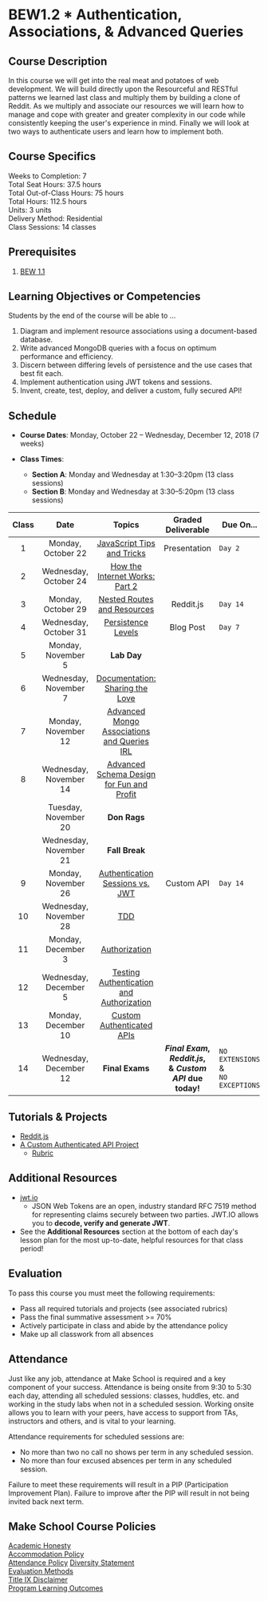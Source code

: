# BEW1.2 * Authentication, Associations, & Advanced Queries

## Course Description

In this course we will get into the real meat and potatoes of web development. We will build directly upon the Resourceful and RESTful patterns we learned last class and multiply them by building a clone of Reddit. As we multiply and associate our resources we will learn how to manage and cope with greater and greater complexity in our code while consistently keeping the user's experience in mind. Finally we will look at two ways to authenticate users and learn how to implement both.

## Course Specifics

Weeks to Completion:  7 <br>
Total Seat Hours:  37.5 hours <br>
Total Out-of-Class Hours: 75 hours <br>
Total Hours: 112.5 hours <br>
Units:  3 units <br>
Delivery Method:  Residential <br>
Class Sessions:  14 classes

## Prerequisites

1. [BEW 1.1](http://make.sc/bew1-1)

## Learning Objectives or Competencies

Students by the end of the course will be able to ...

1. Diagram and implement resource associations using a document-based database.
1. Write advanced MongoDB queries with a focus on optimum performance and efficiency.
1. Discern between differing levels of persistence and the use cases that best fit each.
1. Implement authentication using JWT tokens and sessions.
1. Invent, create, test, deploy, and deliver a custom, fully secured API!

## Schedule

* **Course Dates**: Monday, October 22 – Wednesday, December 12, 2018 (7 weeks)

* **Class Times**:
  * **Section A**: Monday and Wednesday at 1:30–3:20pm (13 class sessions)
  * **Section B**: Monday and Wednesday at 3:30–5:20pm (13 class sessions)

| Class |          Date          |                 Topics                  |       Graded Deliverable     | Due On... |
|:-----:|:----------------------:|:---------------------------------------:|:----------------------------:|-----------|
|   1   |  Monday, October 22    | [JavaScript Tips and Tricks](01-JavaScript-Tricks/README.md) | Presentation | `Day 2` |
|   2   | Wednesday, October 24  | [How the Internet Works: Part 2](02-How-The-Internet-Works/README.md) |||
|   3   |  Monday, October 29    | [Nested Routes and Resources](03-Nested-Routes-and-Resources/README.md) | Reddit.js | `Day 14` |
|   4   | Wednesday, October 31  | [Persistence Levels](04-Persistence-Levels/README.md) | Blog Post | `Day 7` |
|   5   |  Monday, November 5    | **Lab Day** |||
|   6   | Wednesday, November 7  | [Documentation: Sharing the Love](05-Docsify/README.md) |||
|   7   |  Monday, November 12 |  [Advanced Mongo Associations and Queries IRL](06-Advanced-MongoDB-IRL/README.md)|||
|   8   | Wednesday, November 14 | [Advanced Schema Design for Fun and Profit](07-Advanced-Schema-Design/README.md) |||
|       |  Tuesday, November 20 | **Don Rags** |||
|       | Wednesday, November 21 | **Fall Break** |||
|  9    |  Monday, November 26    | [Authentication Sessions vs. JWT](08-Authentication-Sessions-vs-JWT/README.md) | Custom API | `Day 14` |
|  10   | Wednesday, November 28    | [TDD](09-TDD/README.md) |||
|  11   |  Monday, December 3    | [Authorization](10-Authorization/README.md) |||
|  12   | Wednesday, December 5   | [Testing Authentication and Authorization](11-Testing-Authentication-and-Authorization/README.md) |||
|  13   | Monday, December 10   | [Custom Authenticated APIs](12-Custom-Authenticated-APIs/README.md) |||
|  14   | Wednesday, December 12 | **Final Exams** | **_Final Exam_,<br>_Reddit.js_, <br>& _Custom API_ due today!**| `NO EXTENSIONS` & <br>`NO EXCEPTIONS` |

## Tutorials & Projects

* [Reddit.js](https://www.makeschool.com/academy/track/reddit-clone-in-node-js)
* [A Custom Authenticated API Project](Projects/02-Custom-API-Project.md)
  * [Rubric](Projects/Rubrics/02-Custom-API-Project.md)

## Additional Resources

* [jwt.io](https://jwt.io)
  * JSON Web Tokens are an open, industry standard RFC 7519 method for representing claims securely between two parties. JWT.IO allows you to **decode, verify and generate JWT**.
* See the **Additional Resources** section at the bottom of each day's lesson plan for the most up-to-date, helpful resources for that class period!

## Evaluation

To pass this course you must meet the following requirements:

* Pass all required tutorials and projects (see associated rubrics)
* Pass the final summative assessment >= 70%
* Actively participate in class and abide by the attendance policy
* Make up all classwork from all absences

## Attendance

 Just like any job, attendance at Make School is required and a key component of your success. Attendance is being onsite from 9:30 to 5:30 each day, attending all scheduled sessions: classes, huddles, etc. and working in the study labs when not in a scheduled session. Working onsite allows you to learn with your peers, have access to support from TAs, instructors and others, and is vital to your learning.

Attendance requirements for scheduled sessions are:

* No more than two no call no shows per term in any scheduled session.
* No more than four excused absences per term in any scheduled session.

Failure to meet these requirements will result in a PIP (Participation Improvement Plan).  Failure to improve after the PIP will result in not being invited back next term.

## Make School Course Policies

[Academic Honesty](https://github.com/Product-College-Courses/Common-Syllabus-Sections/blob/master/Academic-Honesty-and-Plagiarism.md)<br>
[Accommodation Policy](https://github.com/Product-College-Courses/Common-Syllabus-Sections/blob/master/Accommodation-Policy.md)<br>
[Attendance Policy]()
[Diversity Statement](https://github.com/Product-College-Courses/Common-Syllabus-Sections/blob/master/Diversity-Statement.md)<br>
[Evaluation Methods](https://github.com/Product-College-Courses/Common-Syllabus-Sections/blob/master/Evaluation-Methods.md)
<br>
[Title IX Disclaimer](https://github.com/Product-College-Courses/Common-Syllabus-Sections/blob/master/Evaluations-Title-X-Disclaimer.md)<br>
[Program Learning Outcomes](https://github.com/Product-College-Courses/Common-Syllabus-Sections/blob/master/Program-Learning-Outcomes.md)
